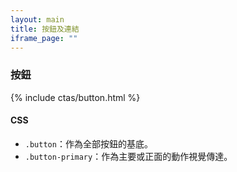 ```yaml
---
layout: main
title: 按鈕及連結
iframe_page: ""
---
```


### 按鈕

{% include ctas/button.html %}

#### CSS

- `.button`：作為全部按鈕的基底。
- `.button-primary`：作為主要或正面的動作視覺傳達。
